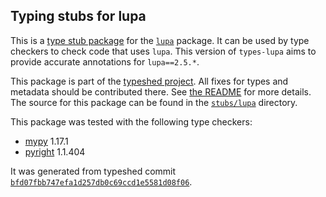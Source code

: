 ## Typing stubs for lupa

This is a [type stub package](https://typing.python.org/en/latest/tutorials/external_libraries.html)
for the [`lupa`](https://github.com/scoder/lupa) package. It can be used by type checkers
to check code that uses `lupa`. This version of
`types-lupa` aims to provide accurate annotations for
`lupa==2.5.*`.

This package is part of the [typeshed project](https://github.com/python/typeshed).
All fixes for types and metadata should be contributed there.
See [the README](https://github.com/python/typeshed/blob/main/README.md)
for more details. The source for this package can be found in the
[`stubs/lupa`](https://github.com/python/typeshed/tree/main/stubs/lupa)
directory.

This package was tested with the following type checkers:
* [mypy](https://github.com/python/mypy/) 1.17.1
* [pyright](https://github.com/microsoft/pyright) 1.1.404

It was generated from typeshed commit
[`bfd07fbb747efa1d257db0c69ccd1e5581d08f06`](https://github.com/python/typeshed/commit/bfd07fbb747efa1d257db0c69ccd1e5581d08f06).